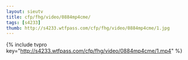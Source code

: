 ```yaml
--- 
layout: sieutv
title: cfp/fhg/video/0884mp4cme/
tags: [s4233]
thumb: http://s4233.wtfpass.com/cfp/fhg/video/0884mp4cme/1.jpg
---
```

{% include tvpro key="http://s4233.wtfpass.com/cfp/fhg/video/0884mp4cme/1.mp4" %} 
